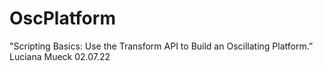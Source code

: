 # OscPlatform
 "Scripting Basics: Use the Transform API to Build an Oscillating Platform.” 
Luciana Mueck 02.07.22
 
